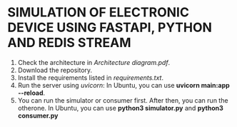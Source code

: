 # SIMULATION OF ELECTRONIC DEVICE USING FASTAPI, PYTHON AND REDIS STREAM

1. Check the architecture in *Architecture diagram.pdf*.
2. Download the repository.
3. Install the requirements listed in *requirements.txt*.
4. Run the server using _uvicorn_: In Ubuntu, you can use **uvicorn main:app --reload**.
5. You can run the simulator or consumer first. After then, you can run the otherone. In Ubuntu, you can use **python3 simulator.py** and **python3 consumer.py**